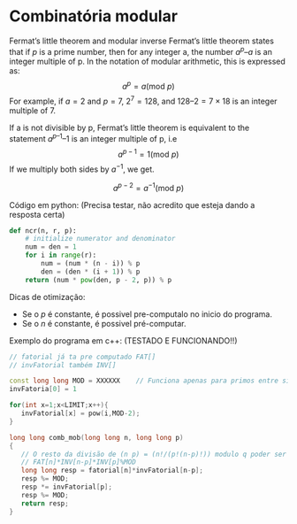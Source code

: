 # Combinatória modular

Fermat’s little theorem and modular inverse 
Fermat’s little theorem states that if $p$ is a prime number, then for any integer a, the number $a^p – a$ is an integer multiple of p. In the notation of modular arithmetic, this is expressed as: 
$$
a^p = a (\mathrm{mod}\ p) 
$$
For example, if $a = 2$ and $p = 7$, $2^7 = 128$, and $128 – 2 = 7 × 18$ is an integer multiple of 7.

If a is not divisible by p, Fermat’s little theorem is equivalent to the statement $a^{p–1} – 1$ is an integer multiple of p, i.e 
$$
a^{p-1} = 1 (\mathrm{mod}\ p)
$$
If we multiply both sides by $a^{-1}$, we get. 

$$
a^{p-2} = a^{-1} (\mathrm{mod}\ p)
$$


Código em python: (Precisa testar, não acredito que esteja dando a resposta certa)

```python
def ncr(n, r, p):
    # initialize numerator and denominator
    num = den = 1
    for i in range(r):
        num = (num * (n - i)) % p
        den = (den * (i + 1)) % p
    return (num * pow(den, p - 2, p)) % p
```
Dicas de otimização:

 - Se o $p$ é constante, é possivel pre-computalo no inicio do programa. 
 - Se o $n$ é constante, é possivel pré-computar.
 

Exemplo do programa em c++: (TESTADO E FUNCIONANDO!!) 
 ```c++
// fatorial já ta pre computado FAT[]
// invFatorial também INV[]

const long long MOD = XXXXXX    // Funciona apenas para primos entre si, ou seja, se o MOD for primo vai funcionar
invFatoria[0] = 1

for(int x=1;x<LIMIT;x++){
    invFatorial[x] = pow(i,MOD-2);
}

long long comb_mob(long long n, long long p)
{
    // O resto da divisão de (n p) = (n!/(p!(n-p)!)) modulo q poder ser calculado da senguinte forma:
    // FAT[n]*INV[n-p]*INV[p]%MOD
    long long resp = fatorial[n]*invFatorial[n-p];
    resp %= MOD;
    resp *= invFatorial[p];
    resp %= MOD;
    return resp;
}
```